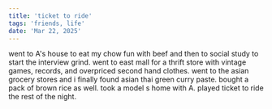 ```yaml
---
title: 'ticket to ride'
tags: 'friends, life'
date: 'Mar 22, 2025'
---
```


went to A's house to eat my chow fun with beef and then to social study to start the interview grind. went to east mall for a thrift store with vintage games, records, and overpriced second hand clothes. went to the asian grocery stores and i finally found asian thai green curry paste. bought a pack of brown rice as well. took a model s home with A. played ticket to ride the rest of the night.
